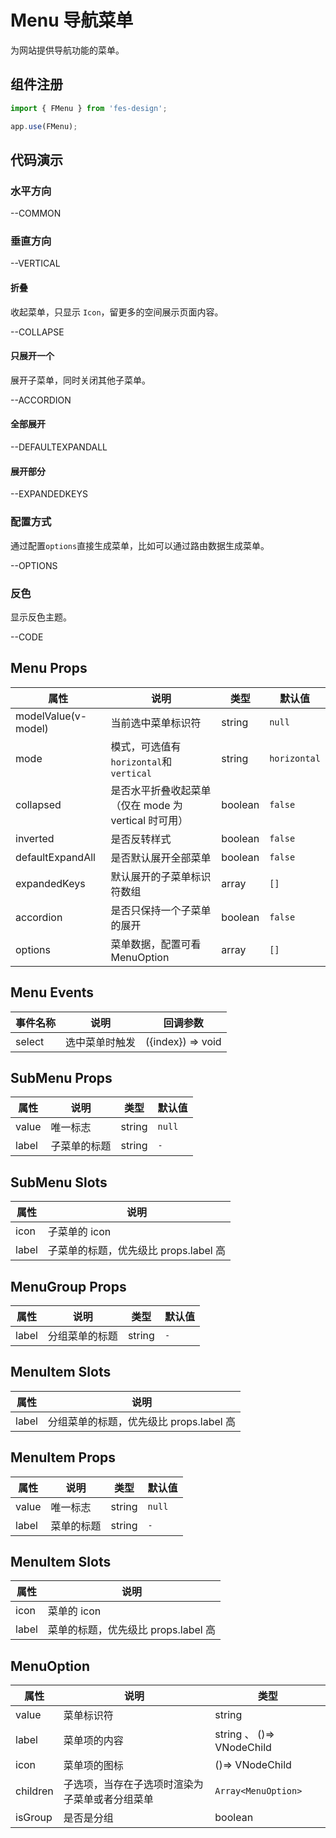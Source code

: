 # Menu 导航菜单

为网站提供导航功能的菜单。

## 组件注册

```js
import { FMenu } from 'fes-design';

app.use(FMenu);
```

## 代码演示

### 水平方向

--COMMON

### 垂直方向

--VERTICAL

#### 折叠

收起菜单，只显示 `Icon`，留更多的空间展示页面内容。

--COLLAPSE

#### 只展开一个

展开子菜单，同时关闭其他子菜单。

--ACCORDION

#### 全部展开

--DEFAULTEXPANDALL

#### 展开部分

--EXPANDEDKEYS

### 配置方式

通过配置`options`直接生成菜单，比如可以通过路由数据生成菜单。

--OPTIONS

### 反色
显示反色主题。

--CODE

## Menu Props

| 属性                | 说明                                                 | 类型    | 默认值       |
| ------------------- | ---------------------------------------------------- | ------- | ------------ |
| modelValue(v-model) | 当前选中菜单标识符                                   | string  | `null`       |
| mode                | 模式，可选值有`horizontal`和`vertical`               | string  | `horizontal` |
| collapsed           | 是否水平折叠收起菜单（仅在 mode 为 vertical 时可用） | boolean | `false`      |
| inverted            | 是否反转样式                                         | boolean | `false`      |
| defaultExpandAll    | 是否默认展开全部菜单                                 | boolean | `false`      |
| expandedKeys        | 默认展开的子菜单标识符数组                           | array   | `[]`         |
| accordion           | 是否只保持一个子菜单的展开                           | boolean | `false`      |
| options             | 菜单数据，配置可看 MenuOption                        | array   | `[]`         |

## Menu Events

| 事件名称 | 说明           | 回调参数          |
| -------- | -------------- | ----------------- |
| select   | 选中菜单时触发 | ({index}) => void |

## SubMenu Props

| 属性  | 说明         | 类型   | 默认值 |
| ----- | ------------ | ------ | ------ |
| value | 唯一标志     | string | `null` |
| label | 子菜单的标题 | string | `-`    |

## SubMenu Slots

| 属性  | 说明                                  |
| ----- | ------------------------------------- |
| icon  | 子菜单的 icon                         |
| label | 子菜单的标题，优先级比 props.label 高 |

## MenuGroup Props

| 属性  | 说明           | 类型   | 默认值 |
| ----- | -------------- | ------ | ------ |
| label | 分组菜单的标题 | string | `-`    |

## MenuItem Slots

| 属性  | 说明                                    |
| ----- | --------------------------------------- |
| label | 分组菜单的标题，优先级比 props.label 高 |

## MenuItem Props

| 属性  | 说明       | 类型   | 默认值 |
| ----- | ---------- | ------ | ------ |
| value | 唯一标志   | string | `null` |
| label | 菜单的标题 | string | `-`    |

## MenuItem Slots

| 属性  | 说明                                |
| ----- | ----------------------------------- |
| icon  | 菜单的 icon                         |
| label | 菜单的标题，优先级比 props.label 高 |

## MenuOption

| 属性     | 说明                                           | 类型                      |
| -------- | ---------------------------------------------- | ------------------------- |
| value    | 菜单标识符                                     | string                    |
| label    | 菜单项的内容                                   | string 、 ()=> VNodeChild |
| icon     | 菜单项的图标                                   | ()=> VNodeChild           |
| children | 子选项，当存在子选项时渲染为子菜单或者分组菜单 | `Array<MenuOption>`       |
| isGroup  | 是否是分组                                     | boolean                   |
